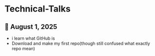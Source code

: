 # Technical-Talks

## 📅 August 1, 2025
- i learn what GitHub is
- Download and make my first repo(though still confused what exactly repo mean)
